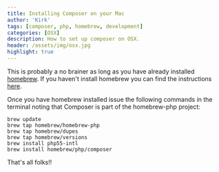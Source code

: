 ```yaml
---
title: Installing Composer on your Mac
author: 'Kirk'
tags: [composer, php, homebrew, development]
categories: [OSX]
description: How to set up composer on OSX.
header: /assets/img/osx.jpg
highlight: true
---
```

This is probably a no brainer as long as you have already installed [homebrew](http://brew.sh). If you haven't install homebrew you can find the instructions [here](/archive/2014/07/21/Homebrew/).

Once you have homebrew installed issue the following commands in the terminal noting that Composer is part of the homebrew-php project:

    brew update
    brew tap homebrew/homebrew-php
    brew tap homebrew/dupes
    brew tap homebrew/versions
    brew install php55-intl
    brew install homebrew/php/composer

That's all folks!!

